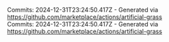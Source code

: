 Commits: 2024-12-31T23:24:50.417Z - Generated via https://github.com/marketplace/actions/artificial-grass
<br>
Commits: 2024-12-31T23:24:50.417Z - Generated via https://github.com/marketplace/actions/artificial-grass
<br>
